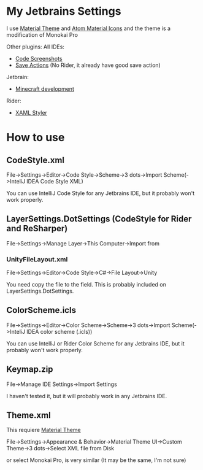 # My Jetbrains Settings
I use [Material Theme](https://plugins.jetbrains.com/plugin/8006-material-theme-ui) and [Atom Material Icons](https://plugins.jetbrains.com/plugin/10044-atom-material-icons) and the theme is a modification of Monokai Pro

Other plugins:
All IDEs:
- [Code Screenshots](https://plugins.jetbrains.com/plugin/9406-code-screenshots)
- [Save Actions](https://plugins.jetbrains.com/plugin/7642-save-actions) (No Rider, it already have good save action)

Jetbrain:
- [Minecraft development](https://plugins.jetbrains.com/plugin/8327-minecraft-development)

Rider:
- [XAML Styler](https://plugins.jetbrains.com/plugin/14932-xaml-styler)

# How to use
## CodeStyle.xml
File->Settings->Editor->Code Style->Scheme->3 dots->Import Scheme(->InteliJ IDEA Code Style XML)

You can use IntelliJ Code Style for any Jetbrains IDE, but it probably won't work properly.

## LayerSettings.DotSettings (CodeStyle for Rider and ReSharper)
File->Settings->Manage Layer->This Computer->Import from

### UnityFileLayout.xml
File->Settings->Editor->Code Style->C#->File Layout->Unity

You need copy the file to the field. This is probably included on LayerSettings.DotSettings.

## ColorScheme.icls
File->Settings->Editor->Color Scheme->Scheme->3 dots->Import Scheme(->InteliJ IDEA color scheme (.icls))

You can use IntelliJ or Rider Color Scheme for any Jetbrains IDE, but it probably won't work properly.

## Keymap.zip
File->Manage IDE Settings->Import Settings

I haven't tested it, but it will probably work in any Jetbrains IDE.

## Theme.xml
This requiere [Material Theme](https://plugins.jetbrains.com/plugin/8006-material-theme-ui)

File->Settings->Appearance & Behavior->Material Theme UI->Custom Theme->3 dots->Select XML file from Disk

or select Monokai Pro, is very similar (It may be the same, I'm not sure)
